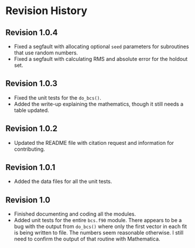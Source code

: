 Revision History
======

Revision 1.0.4
------

- Fixed a segfault with allocating optional `seed` parameters for subroutines that use random numbers.
- Fixed a segfault with calculating RMS and absolute error for the holdout set.

Revision 1.0.3
------

- Fixed the unit tests for the `do_bcs()`.
- Added the write-up explaining the mathematics, though it still needs a table updated.

Revision 1.0.2
------

- Updated the README file with citation request and information for contributing.

Revision 1.0.1
------

- Added the data files for all the unit tests.

Revision 1.0
------

- Finished documenting and coding all the modules.
- Added unit tests for the entire `bcs.f90` module. There appears to be a bug with the output from `do_bcs()` where only the first vector in each fit is being written to file. The numbers seem reasonable otherwise. I still need to confirm the output of that routine with Mathematica.